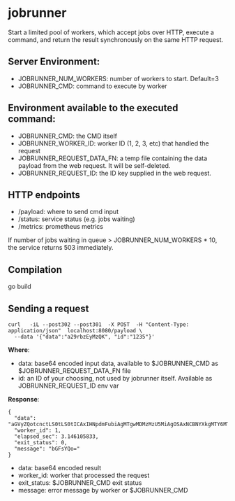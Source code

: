 # jobrunner

Start a limited pool of workers, which accept jobs over HTTP, execute a command, and return the result synchronously on the same HTTP request.

## Server Environment:

* JOBRUNNER_NUM_WORKERS: number of workers to start. Default=3
* JOBRUNNER_CMD: command to execute by worker

## Environment available to the executed command:

* JOBRUNNER_CMD: the CMD itself
* JOBRUNNER_WORKER_ID: worker ID (1, 2, 3, etc) that handled the request
* JOBRUNNER_REQUEST_DATA_FN: a temp file containing the data payload from the web request. It will be self-deleted.
* JOBRUNNER_REQUEST_ID: the ID key supplied in the web request.

## HTTP endpoints

* /payload: where to send cmd input
* /status: service status (e.g. jobs waiting)
* /metrics: prometheus metrics

If number of jobs waiting in queue > JOBRUNNER_NUM_WORKERS * 10, the service returns 503 immediately.

## Compilation

go build

## Sending a request

```
curl   -iL --post302 --post301  -X POST  -H "Content-Type: application/json"  localhost:8080/payload \
  --data '{"data":"a29rbzEyMzQK", "id":"1235"}'
```

**Where**:

* data: base64 encoded input data, available to $JOBRUNNER_CMD as $JOBRUNNER_REQUEST_DATA_FN file
* id: an ID of your choosing, not used by jobrunner itself. Available as JOBRUNNER_REQUEST_ID env var


**Response**:

```
{
  "data": "aGVyZQotcnctLS0tLS0tICAxIHNpdmFubiAgMTgwMDMzMzU5MiAgOSAxNCBNYXkgMTY6MTIgdG1wL2pvYmRhdGFfd18xX2lkXzEyMzVfMzU4MzI0MjkyMQotcnctLS0tLS0tICAxIHNpdmFubiAgMTgwMDMzMzU5MiAgOSAxNCBNYXkgMTE6NTYgdG1wL2pvYmRhdGFfd18yX2lkXzEyMzVfMTAzOTE5MzI1OAo=",
  "worker_id": 1,
  "elapsed_sec": 3.146105833,
  "exit_status": 0,
  "message": "bGFsYQo="
}
```

* data: base64 encoded result
* worker_id: worker that processed the request
* exit_status: $JOBRUNNER_CMD exit status
* message: error message by worker or $JOBRUNNER_CMD
